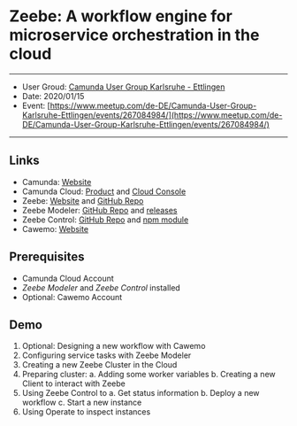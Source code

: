 # Zeebe: A workflow engine for microservice orchestration in the cloud

---

* User Groud: [Camunda User Group Karlsruhe - Ettlingen](https://www.meetup.com/de-DE/Camunda-User-Group-Karlsruhe-Ettlingen/)
* Date: 2020/01/15
* Event: [https://www.meetup.com/de-DE/Camunda-User-Group-Karlsruhe-Ettlingen/events/267084984/](https://www.meetup.com/de-DE/Camunda-User-Group-Karlsruhe-Ettlingen/events/267084984/)

---

## Links

* Camunda: [Website](https://camunda.com/)
* Camunda Cloud: [Product](https://camunda.com/products/cloud/) and [Cloud Console](https://console.cloud.camunda.io/)
* Zeebe: [Website](https://zeebe.io/) and [GitHub Repo](https://github.com/zeebe-io/zeebe)
* Zeebe Modeler: [GitHub Repo](https://github.com/zeebe-io/zeebe-modeler) and [releases](https://github.com/zeebe-io/zeebe-modeler/releases)
* Zeebe Control: [GitHub Repo](https://github.com/jwulf/zbctl) and [npm module](https://www.npmjs.com/package/zbctl)
* Cawemo: [Website](https://cawemo.com/)

## Prerequisites

* Camunda Cloud Account
* *Zeebe Modeler* and *Zeebe Control* installed
* Optional: Cawemo Account

## Demo

1. Optional: Designing a new workflow with Cawemo
2. Configuring service tasks with Zeebe Modeler
3. Creating a new Zeebe Cluster in the Cloud
4. Preparing cluster:
  a. Adding some worker variables
  b. Creating a new Client to interact with Zeebe
5. Using Zeebe Control to
  a. Get status information
  b. Deploy a new workflow
  c. Start a new instance
6. Using Operate to inspect instances

